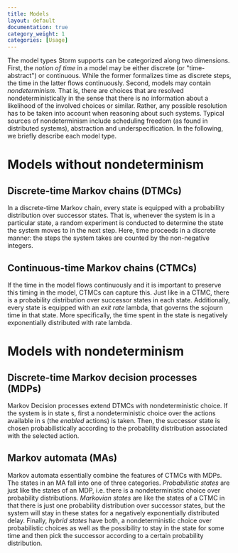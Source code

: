 ```yaml
---
title: Models
layout: default
documentation: true
category_weight: 1
categories: [Usage]
---
```


The model types Storm supports can be categorized along two dimensions. First, the *notion of time* in a model may be either discrete (or "time-abstract") or continuous. While the former formalizes time as discrete steps, the time in the latter flows continuously. Second, models may contain *nondeterminism*. That is, there are choices that are resolved nondeterministically in the sense that there is no information about a likelihood of the involved choices or similar. Rather, any possible resolution has to be taken into account when reasoning about such systems. Typical sources of nondeterminism include scheduling freedom (as found in distributed systems), abstraction and underspecification. In the following, we briefly describe each model type.

# Models without nondeterminism

## Discrete-time Markov chains (DTMCs)

In a discrete-time Markov chain, every state is equipped with a probability distribution over successor states. That is, whenever the system is in a particular state, a random experiment is conducted to determine the state the system moves to in the next step. Here, time proceeds in a discrete manner: the steps the system takes are counted by the non-negative integers.

## Continuous-time Markov chains (CTMCs)

If the time in the model flows continuously and it is important to preserve this timing in the model, CTMCs can capture this. Just like in a CTMC, there is a probability distribution over successor states in each state. Additionally, every state is equipped with an *exit rate* lambda, that governs the sojourn time in that state. More specifically, the time spent in the state is negatively exponentially distributed with rate lambda.

# Models with nondeterminism

## Discrete-time Markov decision processes (MDPs)

Markov Decision processes extend DTMCs with nondeterministic choice. If the system is in state s, first a nondeterministic choice over the actions available in s (the *enabled* actions) is taken. Then, the successor state is chosen probabilistically according to the probability distribution associated with the selected action.

## Markov automata (MAs)

Markov automata essentially combine the features of CTMCs with MDPs. The states in an MA fall into one of three categories. *Probabilistic states* are just like the states of an MDP, i.e. there is a nondeterministic choice over probability distributions. *Markovian states* are like the states of a CTMC in that there is just one probability distribution over successor states, but the system will stay in these states for a negatively exponentially distributed delay. Finally, *hybrid states* have both, a nondeterministic choice over probabilistic choices as well as the possibility to stay in the state for some time and then pick the successor according to a certain probability distribution.